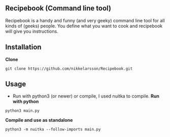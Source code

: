## Recipebook (Command line tool)
Recipebook is a handy and funny (and very geeky) command line tool for
all kinds of (geeks) people. You define what you want to cook
and recipebook will give you instructions.

## Installation
**Clone**
```
git clone https://github.com/nikkelarsson/Recipebook.git
```
## Usage
* Run with python3 (or newer) or compile, I used nuitka to compile.
**Run with python**
```
python3 main.py
```

**Compile and use as standalone**
```
python3 -m nuitka --follow-imports main.py
```
